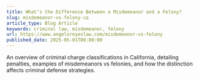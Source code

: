 ```yaml
---
title: What’s the Difference Between a Misdemeanor and a Felony?
slug: misdemeanor-vs-felony-ca
article_type: Blog Article
keywords: criminal law, misdemeanor, felony
url: https://www.angeloreyeslaw.com/misdemeanor-vs-felony
published_date: 2025-05-01T00:00:00
---
```


An overview of criminal charge classifications in California, detailing penalties, examples of misdemeanors vs felonies, and how the distinction affects criminal defense strategies.